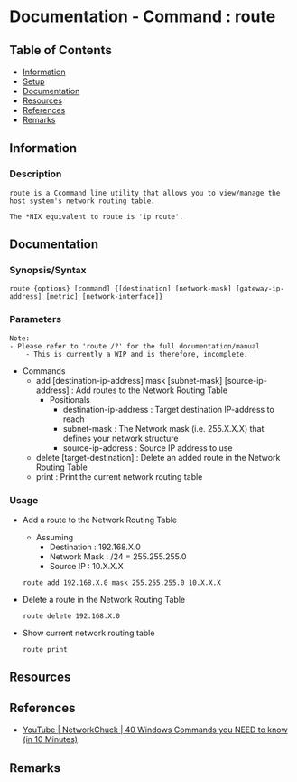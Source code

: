 # Documentation - Command : route

## Table of Contents
+ [Information](#information)
+ [Setup](#setup)
+ [Documentation](#documentation)
+ [Resources](#resources)
+ [References](#references)
+ [Remarks](#remarks)

## Information

### Description
```
route is a Ccommand line utility that allows you to view/manage the host system's network routing table.

The *NIX equivalent to route is 'ip route'.
```

## Documentation

### Synopsis/Syntax
```batchdos
route {options} [command] {[destination] [network-mask] [gateway-ip-address] [metric] [network-interface]}
```

### Parameters
```
Note:
- Please refer to 'route /?' for the full documentation/manual
    - This is currently a WIP and is therefore, incomplete.
```

- Commands
    - add [destination-ip-address] mask [subnet-mask] [source-ip-address] : Add routes to the Network Routing Table
        - Positionals
            + destination-ip-address : Target destination IP-address to reach
            + subnet-mask : The Network mask (i.e. 255.X.X.X) that defines your network structure
            + source-ip-address : Source IP address to use
    - delete [target-destination] : Delete an added route in the Network Routing Table
    + print : Print the current network routing table

### Usage

- Add a route to the Network Routing Table
    - Assuming
        + Destination : 192.168.X.0
        + Network Mask : /24 = 255.255.255.0
        + Source IP : 10.X.X.X
    ```batchdos
    route add 192.168.X.0 mask 255.255.255.0 10.X.X.X
    ```

- Delete a route in the Network Routing Table
    ```batchdos
    route delete 192.168.X.0
    ```

- Show current network routing table
    ```batchdos
    route print
    ```

## Resources

## References
+ [YouTube | NetworkChuck | 40 Windows Commands you NEED to know (in 10 Minutes)](https://www.youtube.com/watch?v=Jfvg3CS1X3A)

## Remarks


